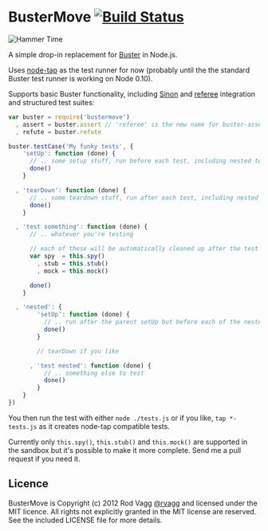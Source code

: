 # BusterMove [![Build Status](https://secure.travis-ci.org/rvagg/node-bustermove.png)](http://travis-ci.org/rvagg/node-bustermove)

![Hammer Time](http://i.gif.ly/d68bca81.gif)

A simple drop-in replacement for [Buster](http://busterjs.org/) in Node.js.

Uses [node-tap](https://github.com/isaacs/node-tap) as the test runner for now (probably until the the standard Buster test runner is working on Node 0.10).

Supports basic Buster functionality, including [Sinon](http://sinonjs.org/) and [referee](https://github.com/busterjs/referee) integration and structured test suites:

```js
var buster = require('bustermove')
  , assert = buster.assert // 'referee' is the new name for buster-assert
  , refute = buster.refute

buster.testCase('My funky tests', {
    'setUp': function (done) {
      // .. some setup stuff, run before each test, including nested tests
      done()
    }

  , 'tearDown': function (done) {
      // .. some teardown stuff, run after each test, including nested tests
      done()
    }

  , 'test something': function (done) {
      // .. whatever you're testing

      // each of these will be automatically cleaned up after the test is run
      var spy  = this.spy()
        , stub = this.stub()
        , mock = this.mock()

      done()
    }

  , 'nested': {
        'setUp': function (done) {
          // .. run after the parent setUp but before each of the nested tests
          done()          
        }

        // tearDown if you like

      , 'test nested': function (done) {
          // .. something else to test
          done()
        }
    }
})
```

You then run the test with either `node ./tests.js` or if you like, `tap *-tests.js` as it creates node-tap compatible tests.

Currently only `this.spy()`, `this.stub()` and `this.mock()` are supported in the sandbox but it's possible to make it more complete. Send me a pull request if you need it.

## Licence

BusterMove is Copyright (c) 2012 Rod Vagg [@rvagg](https://twitter.com/rvagg) and licensed under the MIT licence. All rights not explicitly granted in the MIT license are reserved. See the included LICENSE file for more details.